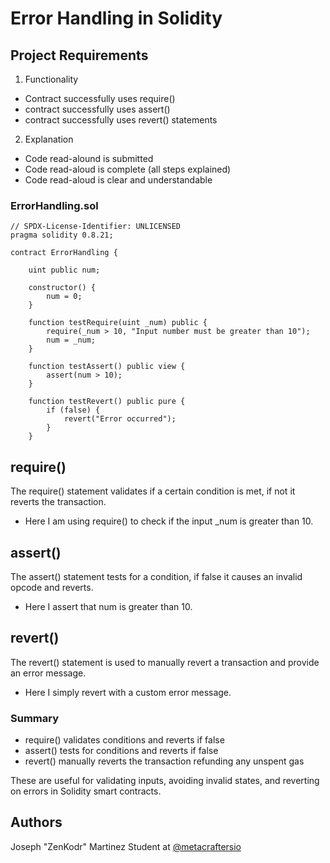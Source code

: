 # Error Handling in Solidity

## Project Requirements

1. Functionality
 * Contract successfully uses require()
 * contract successfully uses assert()
 * contract successfully uses revert() statements
2. Explanation
 * Code read-alound is submitted
 * Code read-aloud is complete (all steps explained)
 * Code read-aloud is clear and understandable

### ErrorHandling.sol

```Solidity
// SPDX-License-Identifier: UNLICENSED
pragma solidity 0.8.21;

contract ErrorHandling {

    uint public num;

    constructor() {
        num = 0;
    }

    function testRequire(uint _num) public {
        require(_num > 10, "Input number must be greater than 10");
        num = _num;
    }

    function testAssert() public view {
        assert(num > 10); 
    }

    function testRevert() public pure {
        if (false) {
            revert("Error occurred"); 
        }
    }

```


##  require() 
The require() statement validates if a certain condition is met, if not it reverts the transaction.
* Here I am using require() to check if the input _num is greater than 10.

## assert()

The assert() statement tests for a condition, if false it causes an invalid opcode and reverts. 
* Here I assert that num is greater than 10.

## revert()

The revert() statement is used to manually revert a transaction and provide an error message.
* Here I simply revert with a custom error message.

### Summary

   * require() validates conditions and reverts if false
   * assert() tests for conditions and reverts if false
   * revert() manually reverts the transaction refunding any unspent gas

These are useful for validating inputs, avoiding invalid states, and reverting on errors in Solidity smart contracts.

## Authors

Joseph "ZenKodr" Martinez 
Student at [@metacraftersio](https://twitter.com/metacraftersio)
